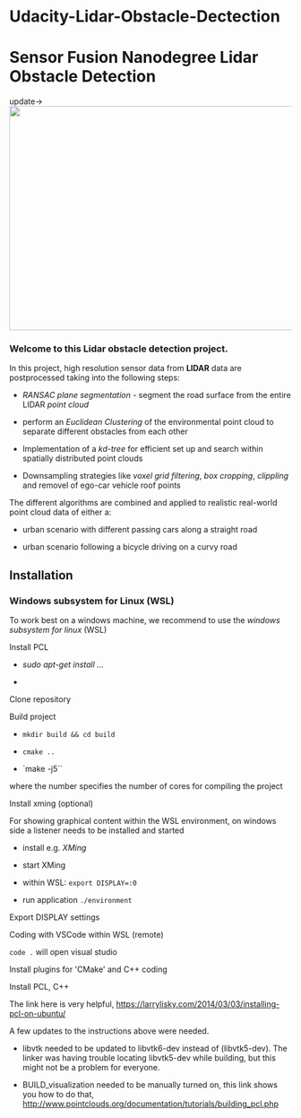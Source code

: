 # Udacity-Lidar-Obstacle-Dectection

# Sensor Fusion Nanodegree Lidar Obstacle Detection
update->
<img src="https://github.com/awbrown90/SensorFusionHighway/blob/master/media/ObstacleDetectionFPS.gif" width="700" height="400" />

### Welcome to this Lidar obstacle detection project.

In this project, high resolution sensor data from **LIDAR** data are postprocessed taking into the following steps:

* _RANSAC plane segmentation_ - segment the road surface from the entire LIDAR _point cloud_

* perform an _Euclidean Clustering_ of the environmental point cloud to separate different obstacles from each other

* Implementation of a _kd-tree_ for efficient set up and search within spatially distributed point clouds 

* Downsampling strategies like _voxel grid filtering_, _box cropping_, _clippling_ and removel of ego-car vehicle roof points

The different algorithms are combined and applied to realistic real-world point cloud data of either a:

* urban scenario with different passing cars along a straight road

* urban scenario following a bicycle driving on a curvy road



## Installation

### Windows subsystem for Linux (WSL)

To work best on a windows machine, we recommend to use the _windows subsystem for linux_ (WSL)

Install PCL

* _sudo apt-get install ..._

* 

Clone repository

Build project

* `mkdir build && cd build`

* `cmake ..`

* `make -j5``

where the number specifies the number of cores for compiling the project

Install xming (optional)

For showing graphical content within the WSL environment, on windows side a listener needs to be installed and started

* install e.g. *XMing*

* start XMing

* within WSL: `export DISPLAY=:0`

* run application `./environment`

Export DISPLAY settings


Coding with VSCode within WSL (remote)

`code .` will open visual studio

Install plugins for 'CMake' and C++ coding

Install PCL, C++

The link here is very helpful, 
https://larrylisky.com/2014/03/03/installing-pcl-on-ubuntu/

A few updates to the instructions above were needed.

* libvtk needed to be updated to libvtk6-dev instead of (libvtk5-dev). The linker was having trouble locating libvtk5-dev while building, but this might not be a problem for everyone.

* BUILD_visualization needed to be manually turned on, this link shows you how to do that,
http://www.pointclouds.org/documentation/tutorials/building_pcl.php

